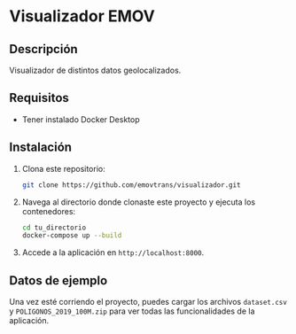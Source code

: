 # Visualizador EMOV

## Descripción
Visualizador de distintos datos geolocalizados.

## Requisitos
- Tener instalado Docker Desktop

## Instalación
1. Clona este repositorio:
    ```bash
    git clone https://github.com/emovtrans/visualizador.git
    ```
2. Navega al directorio donde clonaste este proyecto y ejecuta los contenedores:
    ```bash
    cd tu_directorio
    docker-compose up --build
    ```

3. Accede a la aplicación en `http://localhost:8000`.

## Datos de ejemplo

Una vez esté corriendo el proyecto, puedes cargar los archivos `dataset.csv` y `POLIGONOS_2019_100M.zip` para ver todas las funcionalidades de la aplicación.

